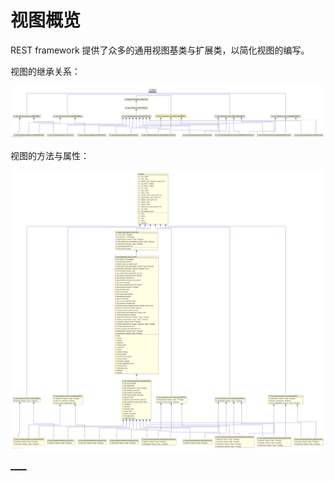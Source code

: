 

  
  
# 视图概览
  
  

REST framework 提供了众多的通用视图基类与扩展类，以简化视图的编写。

视图的继承关系：

![通用视图继承关系](../images/通用视图的继承关系.png)

视图的方法与属性：

![视图的方法与属性](../images/通用视图的继承关系_含方法和属性.png)

[__](../C04-View/RequestAndResponse.html)[__](../C04-View/ViewIntroduction.html)

